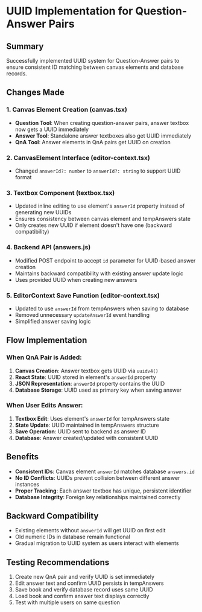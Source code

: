 # UUID Implementation for Question-Answer Pairs

## Summary
Successfully implemented UUID system for Question-Answer pairs to ensure consistent ID matching between canvas elements and database records.

## Changes Made

### 1. Canvas Element Creation (canvas.tsx)
- **Question Tool**: When creating question-answer pairs, answer textbox now gets a UUID immediately
- **Answer Tool**: Standalone answer textboxes also get UUID immediately
- **QnA Tool**: Answer elements in QnA pairs get UUID on creation

### 2. CanvasElement Interface (editor-context.tsx)
- Changed `answerId?: number` to `answerId?: string` to support UUID format

### 3. Textbox Component (textbox.tsx)
- Updated inline editing to use element's `answerId` property instead of generating new UUIDs
- Ensures consistency between canvas element and tempAnswers state
- Only creates new UUID if element doesn't have one (backward compatibility)

### 4. Backend API (answers.js)
- Modified POST endpoint to accept `id` parameter for UUID-based answer creation
- Maintains backward compatibility with existing answer update logic
- Uses provided UUID when creating new answers

### 5. EditorContext Save Function (editor-context.tsx)
- Updated to use `answerId` from tempAnswers when saving to database
- Removed unnecessary `updateAnswerId` event handling
- Simplified answer saving logic

## Flow Implementation

### When QnA Pair is Added:
1. **Canvas Creation**: Answer textbox gets UUID via `uuidv4()`
2. **React State**: UUID stored in element's `answerId` property
3. **JSON Representation**: `answerId` property contains the UUID
4. **Database Storage**: UUID used as primary key when saving answer

### When User Edits Answer:
1. **Textbox Edit**: Uses element's `answerId` for tempAnswers state
2. **State Update**: UUID maintained in tempAnswers structure
3. **Save Operation**: UUID sent to backend as answer ID
4. **Database**: Answer created/updated with consistent UUID

## Benefits
- **Consistent IDs**: Canvas element `answerId` matches database `answers.id`
- **No ID Conflicts**: UUIDs prevent collision between different answer instances
- **Proper Tracking**: Each answer textbox has unique, persistent identifier
- **Database Integrity**: Foreign key relationships maintained correctly

## Backward Compatibility
- Existing elements without `answerId` will get UUID on first edit
- Old numeric IDs in database remain functional
- Gradual migration to UUID system as users interact with elements

## Testing Recommendations
1. Create new QnA pair and verify UUID is set immediately
2. Edit answer text and confirm UUID persists in tempAnswers
3. Save book and verify database record uses same UUID
4. Load book and confirm answer text displays correctly
5. Test with multiple users on same question